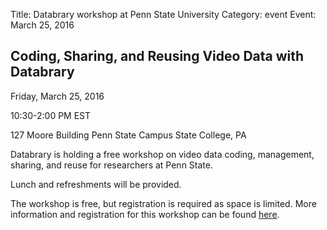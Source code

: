 Title: Databrary workshop at Penn State University
Category: event
Event: March 25, 2016

## Coding, Sharing, and Reusing Video Data with Databrary

Friday, March 25, 2016

10:30-2:00 PM EST

127 Moore Building
Penn State Campus
State College, PA

Databrary is holding a free workshop on video data coding, management, sharing, and reuse for researchers at Penn State. 

Lunch and refreshments will be provided. 

The workshop is free, but registration is required as space is limited. 
More information and registration for this workshop can be found [here](http://goo.gl/forms/rhLBVAU5M6).